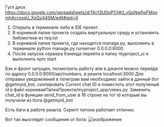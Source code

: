 Гугл диск https://docs.google.com/spreadsheets/d/1Xc13UDoPCHh1_yQoNwfieFMovmhAcrzsqU_XsQz44SM/edit#gid=0
1. Открыть в терминале либо в IDE проект.
2. В корневой папке проекта создать виртуальную среду и установить библиотеки из req.txt
3. В корневой папке проекта, где находится manage.py, выполнить в терминале python manage.py runserver 0.0.0.0:8000
4. После запуска сервера бэкенда перейти в папку myproject_ui и выполнить npm start

Бэк и фронт запущен, посмотреть работу апи в джанге можно перейдя по адресу 0.0.0.0:8000/api/numbers, в реакте localhost:3000
Для отправки уведомлений в телеграм вам необходимо зайти в данный бот @getmyid_bot, скопировать Current chat ID и поместить этот полученый id в файл
корневаяПапкаПроекта/myproject_app/views.py. Заменить chat_id в функции send_from_user в 16 строке на тот id который вы получили из бота @getmyid_bot

Есть баги в работе реакта. Скрипт питона работает отлично.


Вот так выоглядят сообщения от бота:
![изображение](https://user-images.githubusercontent.com/107854659/174807200-13f54737-204e-4d29-9e5e-0ca3d6af41d4.png)
